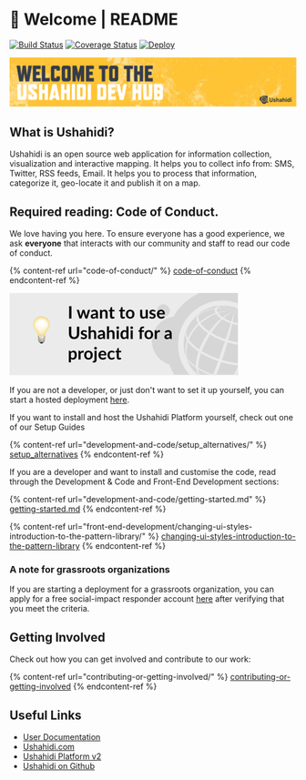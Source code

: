 # 👋 Welcome | README

[![Build Status](https://travis-ci.org/ushahidi/platform.png)](https://travis-ci.org/ushahidi/platform) [![Coverage Status](https://coveralls.io/repos/github/ushahidi/platform/badge.svg)](https://coveralls.io/github/ushahidi/platform) [![Deploy](https://www.herokucdn.com/deploy/button.png)](https://heroku.com/deploy)

![](<../.gitbook/assets/oss-welcome-banner (1) (1) (2).png>)

## What is Ushahidi?

Ushahidi is an open source web application for information collection, visualization and interactive mapping. It helps you to collect info from: SMS, Twitter, RSS feeds, Email. It helps you to process that information, categorize it, geo-locate it and publish it on a map.

## Required reading: Code of Conduct.

We love having you here. To ensure everyone has a good experience, we ask **everyone** that interacts with our community and staff to read our code of conduct.

{% content-ref url="code-of-conduct/" %}
[code-of-conduct](code-of-conduct/)
{% endcontent-ref %}

![](<../.gitbook/assets/oss-ushahidi-project (1) (1) (2).png>)

If you are not a developer, or just don't want to set it up yourself, you can start a hosted deployment [here](https://www.ushahidi.com/pricing).

If you want to install and host the Ushahidi Platform yourself, check out one of our Setup Guides

{% content-ref url="development-and-code/setup_alternatives/" %}
[setup\_alternatives](development-and-code/setup\_alternatives/)
{% endcontent-ref %}

If you are a developer and want to install and customise the code, read through the Development & Code and Front-End Development sections:

{% content-ref url="development-and-code/getting-started.md" %}
[getting-started.md](development-and-code/getting-started.md)
{% endcontent-ref %}

{% content-ref url="front-end-development/changing-ui-styles-introduction-to-the-pattern-library/" %}
[changing-ui-styles-introduction-to-the-pattern-library](front-end-development/changing-ui-styles-introduction-to-the-pattern-library/)
{% endcontent-ref %}

### A note for grassroots organizations

If you are starting a deployment for a grassroots organization, you can apply for a free social-impact responder account [here](https://www.ushahidi.com/pricing/apply-for-free) after verifying that you meet the criteria.

## Getting Involved

Check out how you can get involved and contribute to our work:

{% content-ref url="contributing-or-getting-involved/" %}
[contributing-or-getting-involved](contributing-or-getting-involved/)
{% endcontent-ref %}

## Useful Links

* [User Documentation](https://www.ushahidi.com/support)
* [Ushahidi.com](https://www.ushahidi.com)
* [Ushahidi Platform v2](https://github.com/ushahidi/Ushahidi\_Web)
* [Ushahidi on Github](https://github.com/ushahidi)
